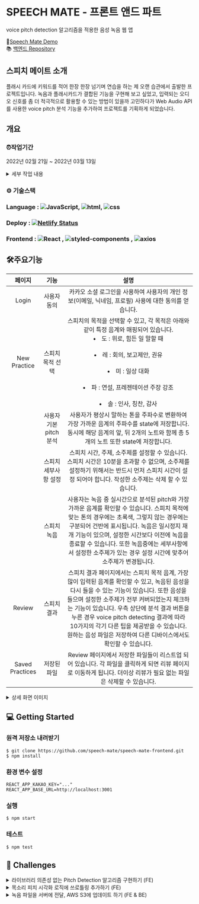 # SPEECH MATE - 프론트 앤드 파트

voice pitch detection 알고리즘을 적용한 음성 녹음 웹 앱

👄[Speech Mate Demo](https://speechmate.online)<br/>
📚 [백엔드 Repository](https://github.com/speech-mate/speech-mate-backend)

## 스피치 메이트 소개

플래시 카드에 키워드를 적어 한장 한장 넘기며 연습을 하는 제 오랜 습관에서 출발한 프로젝트입니다. 녹음과 플래시카드가 결합된 기능을 구현해 보고 싶었고, 입력되는 오디오 신호를 좀 더 적극적으로 활용할 수 있는 방법이 있을까 고민하다가 Web Audio API를 사용한 voice pitch 분석 기능을 추가하여 프로젝트를 기획하게 되었습니다.

## 개요

### ⏰작업기간

2022년 02월 21일 ~ 2022년 03월 13일

<details>
<summary>세부 작업 내용</summary>
  
  #### week 1 - 기획 및 설계
  - 아이디어 검토 및 기술 검증
  - [목업](https://www.figma.com/embed?embed_host=notion&url=https%3A%2F%2Fwww.figma.com%2Ffile%2FLqGEAuC84lL8E4FdYhVgcc%2FUntitled%3Fnode-id%3D0%253A1) 작성 및 [DB 스키마](https://lucid.app/lucidchart/7c4d1144-989c-4b54-9b60-01db0f0ec299/edit?invitationId=inv_6a140949-ab65-4e07-9455-42f002d59ca0) 모델링
  - [테스크 카드](https://nebula-cemetery-b32.notion.site/bc2a53e91cde4294856888e5b38fc6dc?v=cc148201de2a4782920edae951a023a4) 작성
  #### week 2,3 - 기능 개발
  - 프론트앤드
    - 카카오 소셜 로그인 구현
    - 메인 페이지 구현
    - pitch detecting 로직 구현 (autocorrelation 알고리즘)
    - 스피치 연습 페이지 구현
    - 스피치 리뷰 페이지 구현
    - 저장된 스피치 페이지 구현
  - 벡앤드
    - auth API 작성
    - users API 작성
    - multer-s3를 사용한 audio file 서버 업데이트 미들웨어 작성
  - 배포 및 피드백 반영
    - 낮은 음역대 note 추가 (남성 목소리 대응)
    - 스피치 설정 단계에서 입력한 소주제 삭제 기능 추가
    - 실시간 voice pitch 반영 throttle 활용
  - 테스트 코드 작성
</details>

### ⚙ 기술스택

### Language : <img alt="JavaScript" src ="https://img.shields.io/badge/JavaScript-F7DF1E.svg?&style=for-the-appveyor&logo=JavaScript&logoColor=white"/>, <img alt="html" src ="https://img.shields.io/badge/HTML5-E34F26?style=for-the-appveyor&logo=html5&logoColor=white"/>, <img alt="css" src ="https://img.shields.io/badge/CSS3-1572B6?style=for-the-appveyor&logo=css3&logoColor=white"/>

### Deploy : [![Netlify Status](https://api.netlify.com/api/v1/badges/faed8515-3d04-4635-866b-76a066b5ff9b/deploy-status)](https://app.netlify.com/sites/musing-wozniak-47cc96/deploys)

### Frontend : <img alt="React" src ="https://img.shields.io/badge/React-61DAFB.svg?&style=for-the-appveyor&logo=React&logoColor=white"/> , <img alt="styled-components" src ="https://img.shields.io/badge/styled_components-DB7093.svg?&style=for-the-appveyor&logo=styled-components&logoColor=white"/> , <img alt="axios" src ="https://img.shields.io/badge/axios-764ABC.svg?&style=for-the-appveyor&logo=axios&logoColor=white"/>

## 🛠주요기능

|     페이지      |          기능          |                                                                                                                                                                                                     설명                                                                                                                                                                                                      |
| :-------------: | :--------------------: | :-----------------------------------------------------------------------------------------------------------------------------------------------------------------------------------------------------------------------------------------------------------------------------------------------------------------------------------------------------------------------------------------------------------: |
|      Login      |      사용자 동의       |                                                                                                                                                     카카오 소셜 로그인을 사용하여 사용자의 개인 정보(이메일, 닉네임, 프로필) 사용에 대한 동의를 얻습니다.                                                                                                                                                     |
|  New Practice   |    스피치 목적 선택    |                                                               스피치의 목적을 선택할 수 있고, 각 목적은 아래와 같이 특정 음계와 매핑되어 있습니다.<br/><li>도 : 위로, 힘든 일 말할 때</li><br/><li>레 : 회의, 보고제안, 권유</li><br/><li>미 : 일상 대화</li><br/><li>파 : 연설, 프레젠테이션 주장 강조</li><br/><li>솔 : 인사, 칭찬, 감사</li>                                                               |
|                 | 사용자 기본 pitch 분석 |                                                                                                               사용자가 평상시 말하는 톤을 주파수로 변환하여 가장 가까운 음계의 주파수를 state에 저장합니다. 동시에 해당 음계의 앞, 뒤 2개의 노트와 함께 총 5개의 노트 또한 state에 저장합니다.                                                                                                                |
|                 |  스피치 세부사항 설정  |                                                                                                     스피치 시간, 주제, 소주제를 설정할 수 있습니다. 스피치 시간은 10분을 초과할 수 없으며, 소주제를 설정하기 위해서는 반드시 먼저 스피치 시간이 설정 되어야 합니다. 작성한 소주제는 삭제 할 수 있습니다.                                                                                                      |
|                 |      스피치 녹음       |                       사용자는 녹음 중 실시간으로 분석된 pitch와 가장 가까운 음계를 확인할 수 있습니다. 스피치 목적에 맞는 톤의 경우에는 초록색, 그렇지 않는 경우에는 구분되어 건반에 표시됩니다. 녹음은 일시정지 재개 기능이 있으며, 설정한 시간보다 이전에 녹음을 종료할 수 있습니다. 또한 녹음중에는 세부사항에서 설정한 소주제가 있는 경우 설정 시간에 맞추어 소주제가 변경됩니다.                        |
|     Review      |      스피치 결과       | 스피치 결과 페이지에서는 스피치 목적 음계, 가장 많이 입력된 음계를 확인할 수 있고, 녹음된 음성을 다시 들을 수 있는 기능이 있습니다. 또한 음성을 들으며 설정한 소주제가 전부 커버되었는지 체크하는 기능이 있습니다. 우측 상단에 분석 결과 버튼을 누른 경우 voice pitch detecting 결과에 따라 10가지의 각기 다른 팁을 제공받을 수 있습니다. 원하는 음성 파일은 저장하여 다른 디바이스에서도 확인할 수 있습니다. |
| Saved Practices |      저장된 파일       |                                                                                                                      Review 페이지에서 저장한 파일들이 리스트업 되어 있습니다. 각 파일을 클릭하게 되면 리뷰 페이지로 이동하게 됩니다. 더이상 리뷰가 필요 없는 파일은 삭제할 수 있습니다.                                                                                                                      |

<details>
<summary>상세 화면 이미지</summary>

### 로그인

![ezgif com-gif-maker (1)](https://user-images.githubusercontent.com/80205036/158477076-4f9ab86c-2b8f-4f4f-8436-3415dc763e28.gif)
<br/>

### 스피치 목적 선택 & 중간 pitch 분석

![ezgif com-gif-maker (2)](https://user-images.githubusercontent.com/80205036/158477292-7b33934c-54f4-4ae5-b866-40ed39b95535.gif)
<br/>

### 스피치 상세 설정

![ezgif com-gif-maker (3)](https://user-images.githubusercontent.com/80205036/158477610-08ab2636-731c-4862-90f1-50be73d060f6.gif)
<br/>

### 스피치 녹음 시작

![ezgif com-gif-maker (4)](https://user-images.githubusercontent.com/80205036/158477745-f5f12799-cf5c-4865-b477-bf25ce5bc63c.gif)
<br/>

### 스피치 녹음 종료

![ezgif com-gif-maker (5)](https://user-images.githubusercontent.com/80205036/158477989-db32091c-0023-4726-9fe0-ec4a251eb640.gif)
<br/>

### 스피치 리뷰 및 저장

![ezgif com-gif-maker (6)](https://user-images.githubusercontent.com/80205036/158478175-5b1f7f1c-cd90-4497-a4e6-fd4c6c1900a9.gif)

</details>

## 💻 Getting Started
### 원격 저장소 내려받기
```
$ git clone https://github.com/speech-mate/speech-mate-frontend.git
$ npm install
```
### 환경 변수 설정
```
REACT_APP_KAKAO_KEY="..."
REACT_APP_BASE_URL=http://localhost:3001
```
### 실행
```
$ npm start
```
### 테스트
```
$ npm test
```

## 🚀 Challenges

<details>
<summary>라이브러리 의존성 없는 Pitch Detection 알고리즘 구현하기 (FE)</summary>
  Pitch Detection 기능이 프로젝트의 메인 기능 중 하나이기 때문에 라이브러리를 쓰지 않는 기능 구현을 추구하였습니다. 라이브러리를 사용하지 않는 경우 라이브러리 업데이트와 같은 외부적 요인에서 벗어나 주체적인 코드의 유지보수 작업을 할 수 있다고 생각하였습니다. Pitch Detection 알고리즘에는 Web Audio API의 AnalyserNode로 추출한 시간 영역 데이터를 활용하였으며, Pitch Detection에 쓰이는 3가지 알고리즘을 비교 분석하여 최종적으로 Auto Correlation을 채택하게 되었습니다. Auto Correlation 구현으로 목소리와 같은 복잡한 파형의 주파수 계산을 할 수 있게 되었습니다.

#### [0️⃣ 소리에 대한 기본적인 이해](https://nebula-cemetery-b32.notion.site/22ee3790bcc440139249d894f7b6a54a)

#### [1️⃣ 브라우저가 소리를 인식하게 해보자](https://nebula-cemetery-b32.notion.site/3e3ee3ba678146018e86462cedd56e65)

#### [2️⃣ Web Audio API의 활용 방안](https://nebula-cemetery-b32.notion.site/Web-Audio-API-b2d4d5ca34ac498b859daec5fb73646d)

#### [3️⃣ Pitch Detection 알고리즘 구현 (1) - Zero Crossing](https://nebula-cemetery-b32.notion.site/Pitch-Detection-1-Zero-Crossing-f0a6356ecbbc4f14a3a6680af2721056)

#### [4️⃣ Pitch Detection 알고리즘 구현 (2) - Fast Fourier Transform](https://nebula-cemetery-b32.notion.site/Pitch-Detection-2-Fast-Fourier-Transform-0c48dd6ad3bb40e7afecfc961b130f9d)

#### [5️⃣ Pitch Detection 알고리즘 구현 (3) - Auto Correlation Function](https://nebula-cemetery-b32.notion.site/Pitch-Detection-3-Auto-Correlation-Function-862a6748ca44428e89bb3a0e2c08a9ac)
</details>
<details>
<summary>목소리 피치 시각화 로직에 쓰로틀링 추가하기 (FE)</summary>
프로젝트 초기에는 NewPractice 페이지의 2단계(사용자 베이스 목소리 주파수 추출), 4단계 (녹음 연습)에서 실시간으로 계산한 주파수를 매 번 State에 업데이트하여 사용자에게도 실시간 주파수 정보를 보여주는 로직으로 작성이 되어 있었습니다. 그러나 실제로 서비스를 배포하고 피드백을 수집하던 중, 목소리 피치 시각화 (2단계: Hz 정보, 4단계: 건반 색 표시) 변경이 잦은 느낌이 있다는 의견을 듣게 되었고, 이에 쓰로틀링을 적용하여 2단계 Hz 정보 렌더링의 경우 초당 270회에서 3.8회로 최적화 할 수 있었습니다. 
  
#### [예시 코드](https://nebula-cemetery-b32.notion.site/React-Throttle-0de98da0a72b4a5fa61d60ae82844025)
</details>
<details>
<summary>녹음 파일을 서버에 전달, AWS S3에 업데이트 하기 (FE & BE)</summary>
녹음 파일을 서버에 전송할 때, 파일 객체 뿐만 아니라 제목(String), 소주제(Array) 등 여러 데이터 타입의 정보를 함께 전송할 필요가 있었습니다. 이에 FormData 객체의 인코딩 타입을 multipart/form-data로 설정하고 문자열이 아닌 데이터들은 문자열로 변환하여 각기 다른 타입의 데이터가 서버로 전송될 수 있도록 구현하였습니다. 서버에서는 multer-s3를 사용하여 파일 데이터를 AWS S3에 업데이트하고 나머지 정보는 S3 버킷에 업데이트된 파일의 url과 함께 mongoDB에 저장될 수 있도록 구현하였습니다. DB에 url 정보가 있기 때문에 사용자가 디바이스를 변경하여도 동일한 아이디로 접속한다면 언제든지 해당 파일에 접근 가능하도록 구현하였습니다.
</details>
